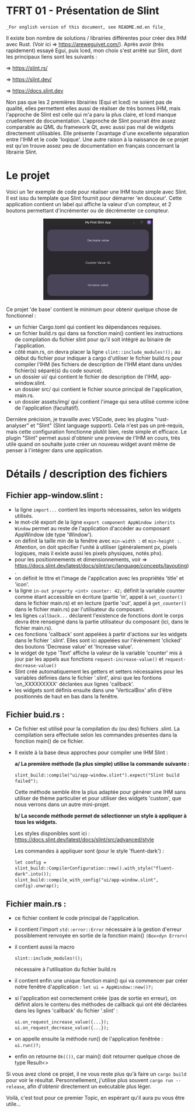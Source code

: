 # TFRT 01 - Présentation de Slint

	_For english version of this document, see README.md.en file_

Il existe bon nombre de solutions / librairies différentes pour créer des IHM avec Rust. (Voir ici => https://areweguiyet.com/).
Après avoir (très rapidement) essayé Egui, puis Iced, mon choix s'est arrêté sur Slint, dont les principaux liens sont les suivants :

 => https://slint.rs/

 => https://slint.dev/ 

 => https://docs.slint.dev

Non pas que les 2 premières librairies (Equi et Iced) ne soient pas de qualité, elles permettent elles aussi de réaliser de très bonnes IHM, mais l'approche de Slint est celle qui m'a paru la plus claire, et Iced manque cruellement de documentation.
L'approche de Slint pourrait être assez comparable au QML du framework Qt, avec aussi pas mal de widgets directement utilisables.
Elle présente l'avantage d'une excellente séparation entre l'IHM et le code 'loqique'.
Une autre raison à la naissance de ce projet est qu'on trouve assez peu de documentation en français concernant la librairie Slint. 


# Le projet

Voici un 1er exemple de code pour réaliser une IHM toute simple avec Slint. Il est issu du template que Slint fournit pour démarrer 'en douceur'. Cette application contient un label qui affiche la valeur d'un compteur, et 2 boutons permettant d'incrémenter ou de décrémenter ce compteur.
<p align="center">
  <img width="300" src="/01_Introducing_Slint.png">
</p>

Ce  projet 'de base' contient le minimum pour obtenir quelque chose de fonctionnel :
 - un fichier Cargo.toml qui contient les dépendances requises.
 - un fichier build.rs qui dans sa fonction main() contient les instructions de compilation du fichier slint pour qu'il soit intégré au binaire de l'application.
 - côté main.rs, on devra placer la ligne ```slint::include_modules!();``` au début du fichier pour indiquer à cargo d'utiliser le fichier build.rs pour compiler
   l'IHM (les fichiers de description de l'IHM étant dans un/des fichier(s) séparé(s) du code source).
 - un dossier ui/ qui contient le fichier de description de l'IHM, app-window.slint.
 - un dossier src/ qui contient le fichier source principal de l'application, main.rs.
 - un dossier assets/img/ qui contient l'image qui sera utilisé comme icône de l'application (facultatif).

Dernière précision, je travaille avec VSCode, avec les plugins "rust-analyser" et "Slint" (Slint language support). Cela n'est pas un pré-requis, mais cette configuration fonctionne plutôt bien, reste simple et efficace. 
Le plugin "Slint" permet aussi d'obtenir une preview de l'IHM en cours, très utile quand on souhaite juste créer un nouveau widget avant même de penser à l'intégrer dans une application. 



# Détails / description des fichiers 

## Fichier app-window.slint :
 - la ligne ```import...``` contient les imports nécessaires, selon les widgets utilisés.
 - le mot-clé export de la ligne ```export component AppWindow inherits Window``` permet au reste de l'application d'accéder au composant AppWindow (de type
   'Window').
 - on définit la taille min de la fenêtre avec ```min-width :``` et ```min-height :```. Attention, on doit spécifier l'unité à utiliser (généralement px, pixels logiques,
   mais il existe aussi les pixels physiques, notés phx).
 - pour les positionnements et dimensionnements, voir => https://docs.slint.dev/latest/docs/slint/src/language/concepts/layouting).
 - on définit le titre et l'image de l'application avec les propriétés 'title' et 'icon'.
 - la ligne ```in-out property <int> counter: 42;``` définit la variable counter comme étant accessible en écriture (partie 'in', appel à ```set_counter()```
   dans le fichier main.rs) et en lecture (partie 'out', appel à ```get_counter()``` dans le fichier main.rs) par l'utilisateur du composant.
 - les lignes ```callback...``` déclarent l'existence de fonctions dont le corps devra être renseigné dans la partie utilisateur du composant (ici, dans le
   fichier main.rs).
 - ces fonctions 'callback' sont appelées à partir d'actions sur les widgets dans le fichier '.slint'. Elles sont ici appelées sur l'évènement 'clicked' des
   boutons 'Decrease value' et 'Increase value'.
 - le widget de type 'Text' affiche la valeur de la variable 'counter' mis à jour par les appels aux fonctions ```request-increase-value()``` et ```request-
   decrease-value()```
 - Slint créé automatiquement les getters et setters nécessaires pour les variables définies dans le fichier '.slint', ainsi que les fontions 'on_XXXXXXXXX'
   déclarées aux lignes 'callback'.
 - les widgets sont définis ensuite dans une 'VerticalBox' afin d'être positionnés de haut en bas dans la fenêtre.


## Fichier buid.rs :
 - Ce fichier est utilisé pour la compilation du (ou des) fichiers .slint. La compilation sera effectuée selon les commandes présentes dans la fonction main() de
   ce fichier.
 - Il existe à la base deux approches pour compiler une IHM Slint :

   **a/ La première méthode (la plus simple) utilise la commande suivante :**
   ```
   slint_build::compile("ui/app-window.slint").expect("Slint build failed");
   ```

      Cette méthode semble être la plus adaptée pour générer une IHM sans utiliser de thème particulier et pour utiliser des widgets 'custom', que nous verrons
      dans un autre mini-projet.

   **b/ La seconde méthode permet de sélectionner un style à appliquer à tous les widgets.**
   
      Les styles disponibles sont ici : https://docs.slint.dev/latest/docs/slint/src/advanced/style

      Les commandes à appliquer sont (pour le style 'fluent-dark') :
      ```
    let config = slint_build::CompilerConfiguration::new().with_style("fluent-dark".into());
    slint_build::compile_with_config("ui/app-window.slint", config).unwrap();
      ```
   
## Fichier main.rs :
  - ce fichier contient le code principal de l'application.    
  - il contient l'import ``std::error::Error`` nécessaire à la gestion d'erreur possiblement renvoyée en sortie de la fonction main() ```(Box<dyn Error>)```
  - il contient aussi la macro
    ```
    slint::include_modules!();
    ```
    nécessaire à l'utilisation du fichier build.rs
    
  - il contient enfin une unique fonction main() qui va commencer par créer notre fenêtre d'application :
    ```let ui = AppWindow::new()?;```
    
  - si l'application est correctement créée (pas de sortie en erreur), on définit alors le contenu des méthodes de callback qui ont été déclarées dans les lignes
    'callback' du fichier '.slint' :
    ```
	ui.on_request_increase_value({...});
	ui.on_request_decrease_value({...});
    ```

  - on appelle ensuite la méthode run() de l'application fenêtrée : ```ui.run()?;```   
  - enfin on retourne ```Ok(())```, car main() doit retourner quelque chose de type Result<>


Si vous avez cloné ce projet, il ne vous reste plus qu'à faire un ```cargo build``` pour voir le résultat. Personnellement, j'utilise plus souvent ``cargo run --release``, afin d'obtenir directement un exécutable plus léger.

Voilà, c'est tout pour ce premier Topic, en espérant qu'il aura pu vous être utile...

